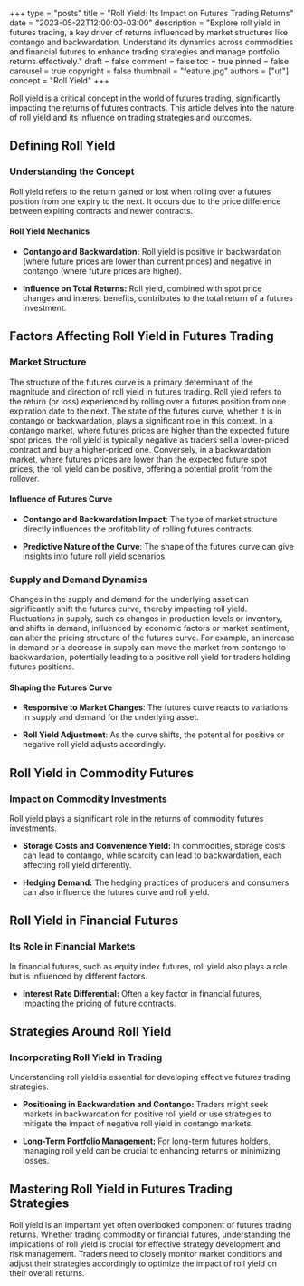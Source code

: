 +++
type = "posts"
title = "Roll Yield: Its Impact on Futures Trading Returns"
date = "2023-05-22T12:00:00-03:00"
description = "Explore roll yield in futures trading, a key driver of returns influenced by market structures like contango and backwardation. Understand its dynamics across commodities and financial futures to enhance trading strategies and manage portfolio returns effectively." 
draft = false
comment = false
toc = true
pinned = false
carousel = true
copyright = false
thumbnail = "feature.jpg"
authors = ["ut"]
concept = "Roll Yield"
+++

Roll yield is a critical concept in the world of futures trading,
significantly impacting the returns of futures contracts. This article
delves into the nature of roll yield and its influence on trading
strategies and outcomes.

## Defining Roll Yield

### Understanding the Concept

Roll yield refers to the return gained or lost when rolling over a
futures position from one expiry to the next. It occurs due to the price
difference between expiring contracts and newer contracts.

#### Roll Yield Mechanics

-   **Contango and Backwardation:** Roll yield is positive in
    backwardation (where future prices are lower than current prices)
    and negative in contango (where future prices are higher).

-   **Influence on Total Returns:** Roll yield, combined with spot price
    changes and interest benefits, contributes to the total return of
    a futures investment.

## Factors Affecting Roll Yield in Futures Trading

### Market Structure

The structure of the futures curve is a primary determinant of the
magnitude and direction of roll yield in futures trading. Roll yield
refers to the return (or loss) experienced by rolling over a futures
position from one expiration date to the next. The state of the futures
curve, whether it is in contango or backwardation, plays a significant
role in this context. In a contango market, where futures prices are
higher than the expected future spot prices, the roll yield is typically
negative as traders sell a lower-priced contract and buy a higher-priced
one. Conversely, in a backwardation market, where futures prices are
lower than the expected future spot prices, the roll yield can be
positive, offering a potential profit from the rollover.

#### Influence of Futures Curve

-   **Contango and Backwardation Impact**: The type of market structure
    directly influences the profitability of rolling futures
    contracts.

-   **Predictive Nature of the Curve**: The shape of the futures curve
    can give insights into future roll yield scenarios.

### Supply and Demand Dynamics

Changes in the supply and demand for the underlying asset can
significantly shift the futures curve, thereby impacting roll yield.
Fluctuations in supply, such as changes in production levels or
inventory, and shifts in demand, influenced by economic factors or
market sentiment, can alter the pricing structure of the futures curve.
For example, an increase in demand or a decrease in supply can move the
market from contango to backwardation, potentially leading to a positive
roll yield for traders holding futures positions.

#### Shaping the Futures Curve

-   **Responsive to Market Changes**: The futures curve reacts to
    variations in supply and demand for the underlying asset.

-   **Roll Yield Adjustment**: As the curve shifts, the potential for
    positive or negative roll yield adjusts accordingly.

## Roll Yield in Commodity Futures

### Impact on Commodity Investments

Roll yield plays a significant role in the returns of commodity futures
investments.

-   **Storage Costs and Convenience Yield:** In commodities, storage
    costs can lead to contango, while scarcity can lead to
    backwardation, each affecting roll yield differently.

-   **Hedging Demand:** The hedging practices of producers and consumers
    can also influence the futures curve and roll yield.

## Roll Yield in Financial Futures

### Its Role in Financial Markets

In financial futures, such as equity index futures, roll yield also
plays a role but is influenced by different factors.

-   **Interest Rate Differential:** Often a key factor in financial
    futures, impacting the pricing of future contracts.

## Strategies Around Roll Yield

### Incorporating Roll Yield in Trading

Understanding roll yield is essential for developing effective futures
trading strategies.

-   **Positioning in Backwardation and Contango:** Traders might seek
    markets in backwardation for positive roll yield or use strategies
    to mitigate the impact of negative roll yield in contango markets.

-   **Long-Term Portfolio Management:** For long-term futures holders,
    managing roll yield can be crucial to enhancing returns or
    minimizing losses.

## Mastering Roll Yield in Futures Trading Strategies

Roll yield is an important yet often overlooked component of futures
trading returns. Whether trading commodity or financial futures,
understanding the implications of roll yield is crucial for effective
strategy development and risk management. Traders need to closely
monitor market conditions and adjust their strategies accordingly to
optimize the impact of roll yield on their overall returns.

